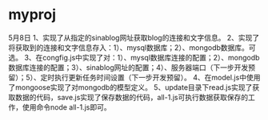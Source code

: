 # myproj

5月8日
1、实现了从指定的sinablog网址获取blog的连接和文字信息。
2、实现了将获取到的连接和文字信息存入：1）、mysql数据库；2）、mongodb数据库。可选。
3、在congfig.js中实现了对：1）、mysql数据库连接的配置；2）、mongodb数据库连接的配置；3）、sinablog网址的配置；4）、服务器端口（下一步开发预留）；5）、定时执行更新任务时间设置（下一步开发预留）。
4、在model.js中使用了mongoose实现了对mongodb的模型定义。
5、update目录下read.js实现了获取数据的代码，save.js实现了保存数据的代码，all-1.js可执行数据获取保存的工作，使用命令node all-1.js即可。
